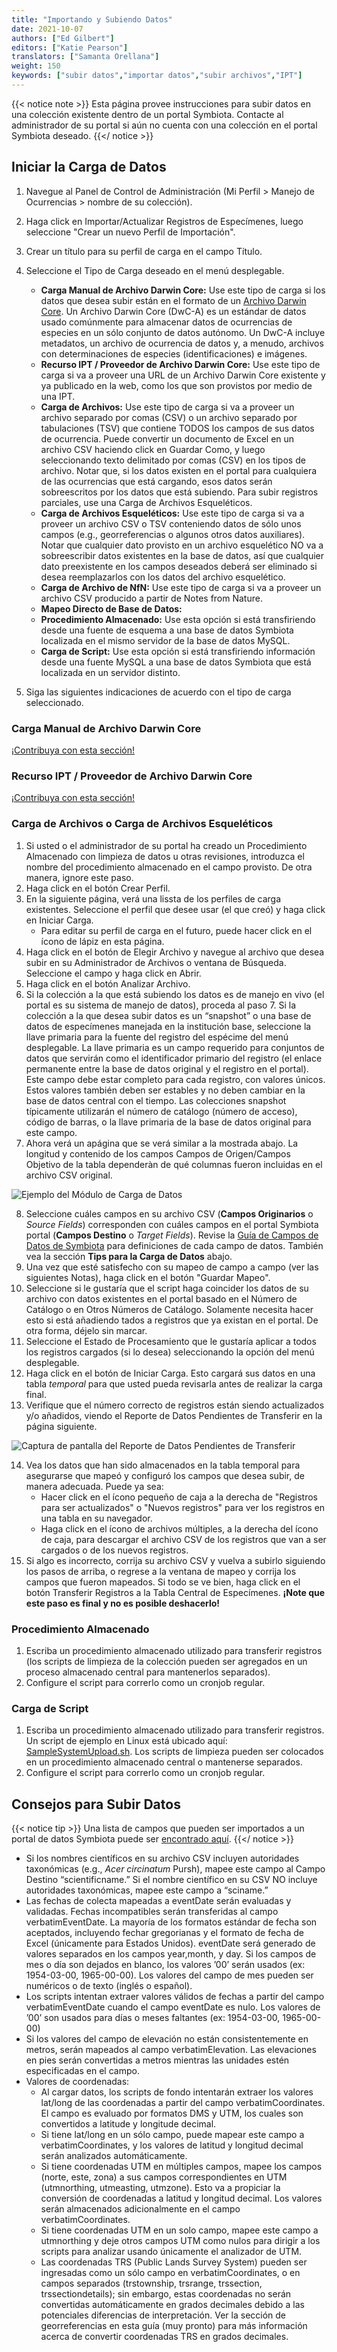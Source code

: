 ```yaml
---
title: "Importando y Subiendo Datos"
date: 2021-10-07
authors: ["Ed Gilbert"]
editors: ["Katie Pearson"]
translators: ["Samanta Orellana"]
weight: 150
keywords: ["subir datos","importar datos","subir archivos","IPT"]
---
```


{{< notice note >}}
  Esta página provee instrucciones para subir datos en una colección existente dentro de un portal Symbiota. Contacte al administrador de su portal si aún no cuenta con una colección en el portal Symbiota deseado.
{{</ notice >}}

## Iniciar la Carga de Datos

1. Navegue al Panel de Control de Administración (Mi Perfil > Manejo de Ocurrencias > nombre de su colección).
2. Haga click en Importar/Actualizar Registros de Especímenes, luego seleccione "Crear un nuevo Perfil de Importación".
3. Crear un título para su perfil de carga en el campo Título.
4. Seleccione el Tipo de Carga deseado en el menú desplegable.
    * **Carga Manual de Archivo Darwin Core:** Use este tipo de carga si los datos que desea subir están en el formato de un [Archivo Darwin Core](http://en.wikipedia.org/wiki/Darwin_Core_Archive). Un Archivo Darwin Core (DwC-A) es un estándar de datos usado comúnmente para almacenar datos de ocurrencias de especies en un sólo conjunto de datos autónomo. Un DwC-A incluye metadatos, un archivo de ocurrencia de datos y, a menudo, archivos con determinaciones de especies (identificaciones) e imágenes.
    * **Recurso IPT / Proveedor de Archivo Darwin Core:** Use este tipo de carga si va a proveer una URL de un Archivo Darwin Core existente y ya publicado en la web, como los que son provistos por medio de una IPT.
    * **Carga de Archivos:** Use este tipo de carga si va a proveer un archivo separado por comas (CSV) o un archivo separado por tabulaciones (TSV) que contiene TODOS los campos de sus datos de ocurrencia. Puede convertir un documento de Excel en un archivo CSV haciendo click en Guardar Como, y luego seleccionando texto delimitado por comas (CSV) en los tipos de archivo. Notar que, si los datos existen en el portal para cualquiera de las ocurrencias que está cargando, esos datos serán sobreescritos por los datos que está subiendo. Para subir registros parciales, use una Carga de Archivos Esqueléticos.
    * **Carga de Archivos Esqueléticos:** Use este tipo de carga si va a proveer un archivo CSV o TSV conteniendo datos de sólo unos campos (e.g., georreferencias o algunos otros datos auxiliares). Notar que cualquier dato provisto en un archivo esquelético NO va a sobreescribir datos existentes en la base de datos, así que cualquier dato preexistente en los campos deseados deberá ser eliminado si desea reemplazarlos con los datos del archivo esquelético.
    * **Carga de Archivo de NfN:** Use este tipo de carga si va a proveer un archivo CSV producido a partir de Notes from Nature.
    * **Mapeo Directo de Base de Datos:**
    * **Procedimiento Almacenado:** Use esta opción si está transfiriendo desde una fuente de esquema a una base de datos Symbiota localizada en el mismo servidor de la base de datos MySQL.
    * **Carga de Script:** Use esta opción si está transfiriendo información desde una fuente MySQL a una base de datos Symbiota que está localizada en un servidor distinto.

5. Siga las siguientes indicaciones de acuerdo con el tipo de carga seleccionado.

### Carga Manual de Archivo Darwin Core
[¡Contribuya con esta sección!](https://biokic.github.io/symbiota-docs/es/contribute/)

### Recurso IPT / Proveedor de Archivo Darwin Core
[¡Contribuya con esta sección!](https://biokic.github.io/symbiota-docs/es/contribute/)

### Carga de Archivos o Carga de Archivos Esqueléticos 
1. Si usted o el administrador de su portal ha creado un Procedimiento Almacenado con limpieza de datos u otras revisiones, introduzca el nombre del procedimiento almacenado en el campo provisto. De otra manera, ignore este paso.
2. Haga click en el botón Crear Perfil. 
3. En la siguiente página, verá una lissta de los perfiles de carga existentes. Seleccione el perfil que desee usar (el que creó) y haga click en Iniciar Carga.
    * Para editar su perfil de carga en el futuro, puede hacer click en el ícono de lápiz en esta página.
4. Haga click en el botón de Elegir Archivo y navegue al archivo que desea subir en su Administrador de Archivos o ventana de Búsqueda. Seleccione el campo y haga click en Abrir.
5. Haga click en el botón Analizar Archivo.
6. Si la colección a la que está subiendo los datos es de manejo en vivo (el portal es su sistema de manejo de datos), proceda al paso 7. Si la colección a la que desea subir datos es un “snapshot” o una base de datos de especímenes manejada en la institución base, seleccione la llave primaria para la fuente del registro del espécime del menú desplegable. La llave primaria es un campo requerido para conjuntos de datos que servirán como el identificador primario del registro (el enlace permanente entre la base de datos original y el registro en el portal). Este campo debe estar completo para cada registro, con valores únicos. Estos valores también deben ser estables y no deben cambiar en la base de datos central con el tiempo. Las colecciones snapshot típicamente utilizarán el número de catálogo (número de acceso), código de barras, o la llave primaria de la base de datos original para este campo. 
7. Ahora verá un apágina que se verá similar a la mostrada abajo. La longitud y contenido de los campos Campos de Origen/Campos Objetivo de la tabla dependeràn de qué columnas fueron incluidas en el archivo CSV original.

![Ejemplo del Módulo de Carga de Datos](/symbiota-docs/images/DataUploadModule.png)

8. Seleccione cuáles campos en su archivo CSV (**Campos Originarios** o _Source Fields_) corresponden con cuáles campos en el portal Symbiota portal (**Campos Destino** o _Target Fields_). Revise la [Guía de Campos de Datos de Symbiota](http://symbiota.org/docs/es/symbiota-occurrence-data-fields-2/) para definiciones de cada campo de datos. También vea la sección **Tips para la Carga de Datos** abajo.
9. Una vez que esté satisfecho con su mapeo de campo a campo (ver las siguientes Notas), haga click en el botón "Guardar Mapeo".
10. Seleccione si le gustaría que el script haga coincider los datos de su archivo con datos existentes en el portal basado en el Número de Catálogo o en Otros Números de Catálogo. Solamente necesita hacer esto si está añadiendo tados a registros que ya existan en el portal. De otra forma, déjelo sin marcar.
11. Seleccione el Estado de Procesamiento que le gustaría aplicar a todos los registros cargados (si lo desea) seleccionando la opción del menú desplegable.
12. Haga click en el botón de Iniciar Carga. Esto cargará sus datos en una tabla _temporal_ para que usted pueda revisarla antes de realizar la carga final.
13. Verifique que el número correcto de registros están siendo actualizados y/o añadidos, viendo el Reporte de Datos Pendientes de Transferir en la página siguiente.

![Captura de pantalla del Reporte de Datos Pendientes de Transferir](/symbiota-docs/images/PendingDataTransport.png)

14. Vea los datos que han sido almacenados en la tabla temporal para asegurarse que mapeó y configuró los campos que desea subir, de manera adecuada. Puede ya sea:
    * Hacer click en el ícono pequeño de caja a la derecha de "Registros para ser actualizados" o "Nuevos registros" para ver los registros en una tabla en su navegador.
    * Haga click en el ícono de archivos múltiples, a la derecha del ícono de caja, para descargar el archivo CSV de los registros que van a ser cargados o de los nuevos registros.
15. Si algo es incorrecto, corrija su archivo CSV y vuelva a subirlo siguiendo los pasos de arriba, o regrese a la ventana de mapeo y corrija los campos que fueron mapeados. Si todo se ve bien, haga click en el botón Transferir Registros a la Tabla Central de Especímenes. **¡Note que este paso es final y no es posible deshacerlo!**

### Procedimiento Almacenado

1. Escriba un procedimiento almacenado utilizado para transferir registros (los scripts de limpieza de la colección pueden ser agregados en un proceso almacenado central para mantenerlos separados).
2. Configure el script para correrlo como un cronjob regular.

### Carga de Script

1. Escriba un procedimiento almacenado utilizado para transferir registros. Un script de ejemplo en Linux está ubicado aquí: [SampleSystemUpload.sh](https://symbiota.org/wp-content/uploads/SampleSystemUpload.sh). Los scripts de limpieza pueden ser colocados en un procedimiento almacenado central o mantenerse separados.
2. Configure el script para correrlo como un cronjob regular.

## Consejos para Subir Datos

{{< notice tip >}}
  Una lista de campos que pueden ser importados a un portal de datos Symbiota puede ser [encontrado aquí](https://biokic.github.io/symbiota-docs/es/coll_manager/upload/fields/).
{{</ notice >}}

* Si los nombres científicos en su archivo CSV incluyen autoridades taxonómicas (e.g., *Acer circinatum* Pursh), mapee este campo al Campo Destino “scientificname.” Si el nombre científico en su CSV NO incluye autoridades taxonómicas, mapee este campo a “sciname.” 
* Las fechas de colecta mapeadas a eventDate serán evaluadas y validadas. Fechas incompatibles serán transferidas al campo verbatimEventDate. La mayoría de los formatos estándar de fecha son aceptados, incluyendo fechar gregorianas y el formato de fecha de Excel (únicamente para Estados Unidos). eventDate será generado de valores separados en los campos year,month, y day. Si los campos de mes o día son dejados en blanco, los valores ’00’ serán usados (ex: 1954-03-00, 1965-00-00). Los valores del campo de mes pueden ser numéricos o de texto (inglés o español).
* Los scripts intentan extraer valores válidos de fechas a partir del campo verbatimEventDate cuando el campo eventDate es nulo. Los valores de ’00’ son usados para días o meses faltantes (ex: 1954-03-00, 1965-00-00)
* Si los valores del campo de elevación no están consistentemente en metros, serán mapeados al campo verbatimElevation. Las elevaciones en pies serán convertidas a metros mientras las unidades estén especificadas en el campo.
* Valores de coordenadas:
  * Al cargar datos, los scripts de fondo intentarán extraer los valores lat/long de las coordenadas a partir del campo verbatimCoordinates. El campo es evaluado por formatos DMS y UTM, los cuales son convertidos a latitude y longitude decimal.
  * Si tiene lat/long en un sólo campo, puede mapear este campo a verbatimCoordinates, y los valores de latitud y longitud decimal serán analizados automáticamente.
  * Si tiene coordenadas UTM en múltiples campos, mapee los campos (norte, este, zona) a sus campos correspondientes en UTM (utmnorthing, utmeasting, utmzone). Esto va a propiciar la conversión de coordenadas a latitud y longitud decimal. Los valores serán almacenados adicionalmente en el campo verbatimCoordinates.
  * Si tiene coordenadas UTM en un solo campo, mapee este campo a utmnorthing y deje otros campos UTM como nulos para dirigir a los scripts para analizar usando únicamente el analizador de UTM. 
  * Las coordenadas TRS (Public Lands Survey System) pueden ser ingresadas como un sólo campo en verbatimCoordinates, o en campos separados (trstownship, trsrange, trssection, trssectiondetails); sin embargo, estas coordenadas no serán convertidas automáticamente en grados decimales debido a las potenciales diferencias de interpretación. Ver la sección de georreferencias en esta guía (muy pronto) para más información acerca de convertir coordenadas TRS en grados decimales.

